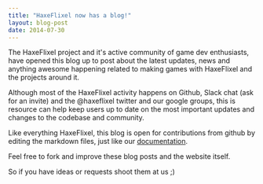 ```yaml
---
title: "HaxeFlixel now has a blog!"
layout: blog-post
date: 2014-07-30
---
```


The HaxeFlixel project and it's active community of game dev enthusiasts, have opened this 
blog up to post about the latest updates, news and anything awesome happening related to
making games with HaxeFlixel and the projects around it.

Although most of the HaxeFlixel activity happens on Github, Slack chat (ask for an invite)
and the @haxeflixel twitter and our google groups, this is resource can help keep users 
up to date on the most important updates and changes to the codebase and community.

Like everything HaxeFlixel, this blog is open for contributions from github by editing the 
markdown files, just like our [documentation](https://github.com/HaxeFlixel/flixel-docs).

Feel free to fork and improve these blog posts and the website itself.

So if you have ideas or requests shoot them at us ;)